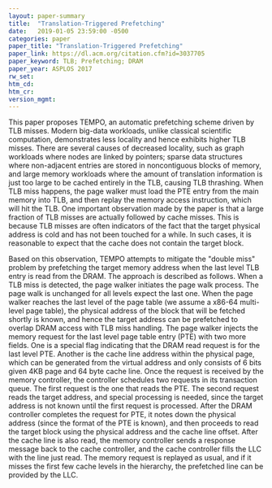 ```yaml
---
layout: paper-summary
title:  "Translation-Triggered Prefetching"
date:   2019-01-05 23:59:00 -0500
categories: paper
paper_title: "Translation-Triggered Prefetching"
paper_link: https://dl.acm.org/citation.cfm?id=3037705
paper_keyword: TLB; Prefetching; DRAM
paper_year: ASPLOS 2017
rw_set: 
htm_cd: 
htm_cr: 
version_mgmt: 
---
```


This paper proposes TEMPO, an automatic prefetching scheme driven by TLB misses. Modern big-data workloads, unlike classical
scientific computation, demonstrates less locality and hence exhibits higher TLB misses. There are several causes of decreased
locality, such as graph workloads where nodes are linked by pointers; sparse data structures where non-adjacent entries are 
stored in noncontiguous blocks of memory, and large memory workloads where the amount of translation information is just too
large to be cached entirely in the TLB, causing TLB thrashing. When TLB miss happens, the page walker must load the PTE entry from
the main memory into TLB, and then replay the memory access instruction, which will hit the TLB. One important observation made
by the paper is that a large fraction of TLB misses are actually followed by cache misses. This is because TLB misses are often
indicators of the fact that the target physical address is cold and has not been touched for a while. In such cases, it is
reasonable to expect that the cache does not contain the target block.

Based on this observation, TEMPO attempts to mitigate the "double miss" problem by prefetching the target memory address when
the last level TLB entry is read from the DRAM. The approach is described as follows. When a TLB miss is detected, the page walker
initiates the page walk process. The page walk is unchanged for all levels expect the last one. When the page walker reaches the 
last level of the page table (we assume a x86-64 multi-level page table), the physical address of the block that will be 
fetched shortly is known, and hence the target address can be prefetched to overlap DRAM access with TLB miss handling. 
The page walker injects the memory request for the last level page table entry (PTE) with two more fields. One is a special
flag indicating that the DRAM read request is for the last level PTE. Another is the cache line address within the physical 
page, which can be generated from the virtual address and only consists of 6 bits given 4KB page and 64 byte cache line.
Once the request is received by the memory controller, the controller schedules two requests in its transaction queue.
The first request is the one that reads the PTE. The second request reads the target address, and special processing is needed,
since the target address is not known until the first request is processed. After the DRAM controller completes the request for 
PTE, it notes down the physical address (since the format of the PTE is known), and then proceeds to read the target block
using the physical address and the cache line offset. After the cache line is also read, the memory controller sends 
a response message back to the cache controller, and the cache controller fills the LLC with the line just read.
The memory request is replayed as usual, and if it misses the first few cache levels in the hierarchy, the prefetched line
can be provided by the LLC.